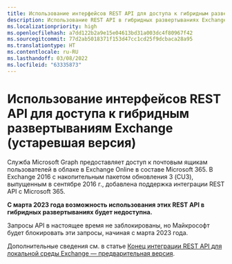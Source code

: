 ```yaml
---
title: Использование интерфейсов REST API для доступа к гибридным развертываниям Exchange (устаревшая версия)
description: Использование REST API в гибридных развертываниях Exchange устарело и больше не будет поддерживаться с марта 2023 года.
ms.localizationpriority: high
ms.openlocfilehash: a7dd122b2a9e15e04613bd31a003dc4f80967f42
ms.sourcegitcommit: 77d2ab5018371f153d47cc1cd25f9dcbaca28a95
ms.translationtype: HT
ms.contentlocale: ru-RU
ms.lasthandoff: 03/08/2022
ms.locfileid: "63335873"
---
```

# <a name="use-rest-apis-to-access-mailboxes-in-exchange-hybrid-deployments-deprecated"></a>Использование интерфейсов REST API для доступа к гибридным развертываниям Exchange (устаревшая версия)

Служба Microsoft Graph предоставляет доступ к почтовым ящикам пользователей в облаке в Exchange Online в составе Microsoft 365. В Exchange 2016 с накопительным пакетом обновления 3 (CU3), выпущенным в сентябре 2016 г., добавлена поддержка интеграции REST API с Microsoft 365.

**С марта 2023 года возможность использования этих REST API в гибридных развертываниях будет недоступна.**

Запросы API в настоящее время не заблокированы, но Майкрософт будет блокировать эти запросы, начиная с марта 2023 года.

Дополнительные сведения см. в статье [Конец интеграции REST API для локальной среды Exchange — предварительная версия](https://techcommunity.microsoft.com/t5/exchange-team-blog/the-end-of-the-rest-api-for-on-premises-mailboxes-preview/ba-p/3221219).
